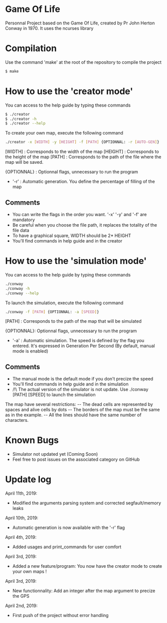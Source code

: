 # Game Of Life

Personnal Project based on the Game Of Life, created by Pr John Herton Conway in 1970.
It uses the ncurses library

# Compilation

Use the command 'make' at the root of the repository to compile the project

```sh
$ make
```

# How to use the 'creator mode'

You can access to the help guide by typing these commands
```sh
$ ./creator
$ ./creator -h
$ ./creator --help
```
To create your own map, execute the following command

```sh
./creator -x [WIDTH] -y [HEIGHT] -f [PATH] {OPTIONNAL: -r [AUTO-GEN]}
```
[WIDTH] : Corresponds to the width of the map
[HEIGHT] : Corresponds to the height of the map
[PATH] : Corresponds to the path of the file where the map will be saved.

{OPTIONNAL} : Optionnal flags, unnecessary to run the program
- '-r' : Automatic generation. You define the percentage of filling of the map 

## Comments
- You can write the flags in the order you want. '-x' '-y' and '-f' are mandatory
- Be careful when you choose the file path, it replaces the totality of the file data
- To have a graphical square, WIDTH should be 2* HEIGHT
- You'll find commands in help guide and in the creator

# How to use the 'simulation mode'

You can access  to the help guide by typing these commands

```sh
./conway
./conway -h
./conway --help
```

To launch the simulation, execute the following command
```sh
./conway -f [PATH] {OPTIONNAL: -a [SPEED]}
```
[PATH] : Corresponds to the path of the map that will be simulated

{OPTIONNAL}: Optionnal flags, unnecessary to run the program
- '-a' : Automatic simulation. The speed is defined by the flag you entered. It's expressed in Generation Per Second (By default, manual mode is enabled)

## Comments
- The manual mode is the default mode if you don't precize the speed
- You'll find commands in help guide and in the simulation
- /!\ The actual version of the simulator is not update. Use ./conway [PATH] [SPEED] to launch the simulation

The map have several restrictions:
-- The dead cells are represented by spaces and alive cells by dots
-- The borders of the map must be the same as in the example.
-- All the lines should have the same number of characters.

# Known Bugs

- Simulator not updated yet (Coming Soon)
- Feel free to post issues on the associated category on GitHub

# Update log

April 11th, 2019:
- Modified the arguments parsing system and corrected segfault/memory leaks

April 10th, 2019:
- Automatic generation is now available with the '-r' flag

April 4th, 2019:
- Added usages and print_commands for user comfort

April 3rd, 2019:
- Added a new feature/program: You now have the creator mode to create your own maps !


April 3rd, 2019:
- New functionnality: Add an integer after the map argument to precize the GPS

April 2nd, 2019:
- First push of the project without error handling

